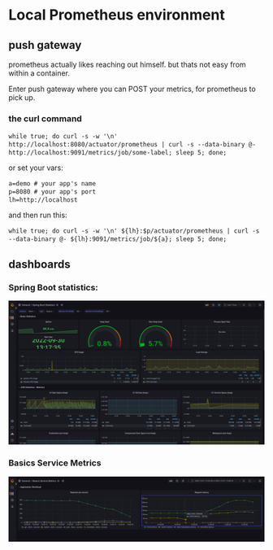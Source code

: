 # Local Prometheus environment

## push gateway

prometheus actually likes reaching out himself.
but thats not easy from within a container.

Enter push gateway where you can POST your metrics,
for prometheus to pick up.

### the curl command 

```shell
while true; do curl -s -w '\n' http://localhost:8080/actuator/prometheus | curl -s --data-binary @- http://localhost:9091/metrics/job/some-label; sleep 5; done;
```

or set your vars:

```shell
a=demo # your app's name
p=8080 # your app's port
lh=http://localhost
```

and then run this:

```shell
while true; do curl -s -w '\n' ${lh}:$p/actuator/prometheus | curl -s --data-binary @- ${lh}:9091/metrics/job/${a}; sleep 5; done;
```

## dashboards

### Spring Boot statistics:

![Spring Boot Statistics grafana dashboard preview](./spring-boot-statistics.png)

### Basics Service Metrics

![Basics Service Metrics grafana dashboard preview](./basics-service-metrics.png)
